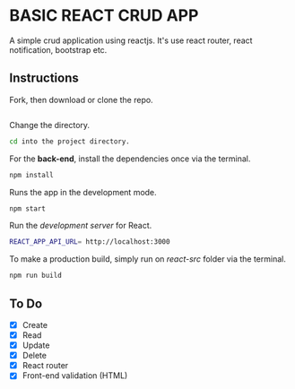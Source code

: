# BASIC REACT CRUD APP
 
A simple crud application using reactjs. It's use react router, react notification, bootstrap etc.

## Instructions

Fork, then download or clone the repo.
```bash

```

Change the directory.
```bash
cd into the project directory.
```

For the **back-end**, install the dependencies once via the terminal.
```bash
npm install
```

Runs the app in the development mode.
```bash
npm start
```

Run the *development server* for React.
```bash
REACT_APP_API_URL= http://localhost:3000
```

To make a production build, simply run on *react-src* folder via the terminal.
```bash
npm run build
```

## To Do

- [x] Create
- [x] Read
- [x] Update
- [x] Delete
- [x] React router
- [x] Front-end validation (HTML)

